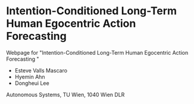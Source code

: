 # Intention-Conditioned Long-Term Human Egocentric Action Forecasting

Webpage for "Intention-Conditioned Long-Term Human Egocentric Action Forecasting
"
- Esteve Valls Mascaro
- Hyemin Ahn
- Dongheui Lee

Autonomous Systems, TU Wien, 1040 Wien
DLR
